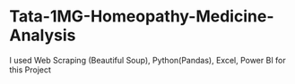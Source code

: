 # Tata-1MG-Homeopathy-Medicine-Analysis
I used Web Scraping (Beautiful Soup), Python(Pandas), Excel, Power BI for this Project
